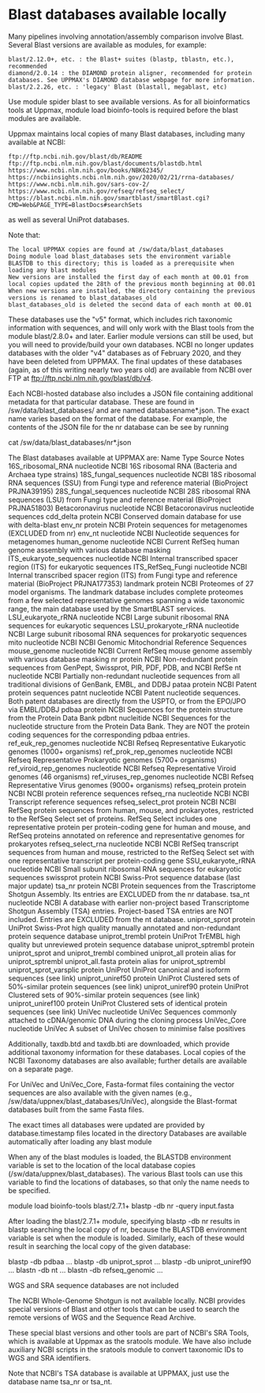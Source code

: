 # Blast databases available locally



Many pipelines involving annotation/assembly comparison involve Blast. Several Blast versions are available as modules, for example:

    blast/2.12.0+, etc. : the Blast+ suites (blastp, tblastn, etc.), recommended
    diamond/2.0.14 : the DIAMOND protein aligner, recommended for protein databases. See UPPMAX's DIAMOND database webpage for more information.
    blast/2.2.26, etc. : 'legacy' Blast (blastall, megablast, etc)

Use module spider blast to see available versions. As for all bioinformatics tools at Uppmax, module load bioinfo-tools is required before the blast modules are available.

Uppmax maintains local copies of many Blast databases, including many available at NCBI:

    ftp://ftp.ncbi.nih.gov/blast/db/README
    ftp://ftp.ncbi.nlm.nih.gov/blast/documents/blastdb.html
    https://www.ncbi.nlm.nih.gov/books/NBK62345/
    https://ncbiinsights.ncbi.nlm.nih.gov/2020/02/21/rrna-databases/
    https://www.ncbi.nlm.nih.gov/sars-cov-2/
    https://www.ncbi.nlm.nih.gov/refseq/refseq_select/
    https://blast.ncbi.nlm.nih.gov/smartblast/smartBlast.cgi?CMD=Web&PAGE_TYPE=BlastDocs#searchSets

as well as several UniProt databases.

Note that:

    The local UPPMAX copies are found at /sw/data/blast_databases
    Doing module load blast_databases sets the environment variable BLASTDB to this directory; this is loaded as a prerequisite when loading any blast modules
    New versions are installed the first day of each month at 00.01 from local copies updated the 28th of the previous month beginning at 00.01
    When new versions are installed, the directory containing the previous versions is renamed to blast_databases_old
    blast_databases_old is deleted the second data of each month at 00.01

These databases use the "v5" format, which includes rich taxonomic information with sequences, and will only work with the Blast tools from the module blast/2.8.0+ and later. Earlier module versions can still be used, but you will need to provide/build your own databases. NCBI no longer updates databases with the older "v4" databases as of February 2020, and they have been deleted from UPPMAX. The final updates of these databases (again, as of this writing nearly two years old) are available from NCBI over FTP at ftp://ftp.ncbi.nlm.nih.gov/blast/db/v4.

Each NCBI-hosted database also includes a JSON file containing additional metadata for that particular database. These are found in /sw/data/blast_databases/ and are named databasename*.json. The exact name varies based on the format of the database. For example, the contents of the JSON file for the nr database can be see by running

cat /sw/data/blast_databases/nr*.json

The Blast databases available at UPPMAX are:
Name 	Type 	Source 	Notes
16S_ribosomal_RNA 	nucleotide 	NCBI 	16S ribosomal RNA (Bacteria and Archaea type strains)
18S_fungal_sequences 	nucleotide 	NCBI 	18S ribosomal RNA sequences (SSU) from Fungi type and reference material (BioProject PRJNA39195)
28S_fungal_sequences 	nucleotide 	NCBI 	28S ribosomal RNA sequences (LSU) from Fungi type and reference material (BioProject PRJNA51803)
Betacoronavirus 	nucleotide 	NCBI 	Betacoronavirus nucleotide sequences
cdd_delta 	protein 	NCBI 	Conserved domain database for use with delta-blast
env_nr 	protein 	NCBI 	Protein sequences for metagenomes (EXCLUDED from nr)
env_nt 	nucleotide 	NCBI 	Nucleotide sequences for metagenomes
human_genome 	nucleotide 	NCBI 	Current RefSeq human genome assembly with various database masking
ITS_eukaryote_sequences 	nucleotide 	NCBI 	Internal transcribed spacer region (ITS) for eukaryotic sequences
ITS_RefSeq_Fungi 	nucleotide 	NCBI 	Internal transcribed spacer region (ITS) from Fungi type and reference material (BioProject PRJNA177353)
landmark 	protein 	NCBI 	Proteomes of 27 model organisms. The landmark database includes complete proteomes from a few selected representative genomes spanning a wide taxonomic range, the main database used by the SmartBLAST services.
LSU_eukaryote_rRNA 	nucleotide 	NCBI 	Large subunit ribosomal RNA sequences for eukaryotic sequences
LSU_prokaryote_rRNA 	nucleotide 	NCBI 	Large subunit ribosomal RNA sequences for prokaryotic sequences
mito 	nucleotide 	NCBI 	NCBI Genomic Mitochondrial Reference Sequences
mouse_genome 	nucleotide 	NCBI 	Current RefSeq mouse genome assembly with various database masking
nr 	protein 	NCBI 	Non-redundant protein sequences from GenPept, Swissprot, PIR, PDF, PDB, and NCBI RefSe
nt 	nucleotide 	NCBI 	Partially non-redundant nucleotide sequences from all traditional divisions of GenBank, EMBL, and DDBJ
pataa 	protein 	NCBI 	Patent protein sequences
patnt 	nucleotide 	NCBI 	Patent nucleotide sequences. Both patent databases are directly from the USPTO, or from the EPO/JPO via EMBL/DDBJ
pdbaa 	protein 	NCBI 	Sequences for the protein structure from the Protein Data Bank
pdbnt 	nucleitide 	NCBI 	Sequences for the nucleotide structure from the Protein Data Bank. They are NOT the protein coding sequences for the corresponding pdbaa entries.
ref_euk_rep_genomes 	nucleotide 	NCBI 	Refseq Representative Eukaryotic genomes (1000+ organisms)
ref_prok_rep_genomes 	nucleotide 	NCBI 	Refseq Representative Prokaryotic genomes (5700+ organisms)
ref_viroid_rep_genomes 	nucleotide 	NCBI 	Refseq Representative Viroid genomes (46 organisms)
ref_viruses_rep_genomes 	nucleotide 	NCBI 	Refseq Representative Virus genomes (9000+ organisms)
refseq_protein 	protein 	NCBI 	NCBI protein reference sequences
refseq_rna 	nucleotide 	NCBI 	NCBI Transcript reference sequences
refseq_select_prot 	protein 	NCBI 	NCBI RefSeq protein sequences from human, mouse, and prokaryotes, restricted to the RefSeq Select set of proteins. RefSeq Select includes one representative protein per protein-coding gene for human and mouse, and RefSeq proteins annotated on reference and representative genomes for prokaryotes
refseq_select_rna 	nucleotide 	NCBI 	NCBI RefSeq transcript sequences from human and mouse, restricted to the RefSeq Select set with one representative transcript per protein-coding gene
SSU_eukaryote_rRNA 	nucleotide 	NCBI 	Small subunit ribosomal RNA sequences for eukaryotic sequences
swissprot 	protein 	NCBI 	Swiss-Prot sequence database (last major update)
tsa_nr 	protein 	NCBI 	Protein sequences from the Trascriptome Shotgun Assembly. Its entries are EXCLUDED from the nr database.
tsa_nt 	nucleotide 	NCBI 	A database with earlier non-project based Transcriptome Shotgun Assembly (TSA) entries. Project-based TSA entries are NOT included. Entries are EXCLUDED from the nt database.
uniprot_sprot 	protein 	UniProt 	Swiss-Prot high quality manually annotated and non-redundant protein sequence database
uniprot_trembl 	protein 	UniProt 	TrEMBL high quality but unreviewed protein sequence database
uniprot_sptrembl 	protein 		uniprot_sprot and uniprot_trembl combined
uniprot_all 	protein 		alias for uniprot_sptrembl
uniprot_all.fasta 	protein 		alias for uniprot_sptrembl
uniprot_sprot_varsplic 	protein 	UniProt 	UniProt canonical and isoform sequences (see link)
uniprot_uniref50 	protein 	UniProt 	Clustered sets of 50%-similar protein sequences (see link)
uniprot_uniref90 	protein 	UniProt 	Clustered sets of 90%-similar protein sequences (see link)
uniprot_uniref100 	protein 	UniProt 	Clustered sets of identical protein sequences (see link)
UniVec 	nucleotide 	UniVec 	Sequences commonly attached to cDNA/genomic DNA during the cloning process
UniVec_Core 	nucleotide 	UniVec 	A subset of UniVec chosen to minimise false positives

Additionally, taxdb.btd and taxdb.bti are downloaded, which provide additional taxonomy information for these databases. Local copies of the NCBI Taxonomy databases are also available; further details are available on a separate page.

For UniVec and UniVec_Core, Fasta-format files containing the vector sequences are also available with the given names (e.g., /sw/data/uppnex/blast_databases/UniVec), alongside the Blast-format databases built from the same Fasta files.

The exact times all databases were updated are provided by database.timestamp files located in the directory
Databases are available automatically after loading any blast module

When any of the blast modules is loaded, the BLASTDB environment variable is set to the location of the local database copies (/sw/data/uppnex/blast_databases). The various Blast tools can use this variable to find the locations of databases, so that only the name needs to be specified.

module load bioinfo-tools blast/2.7.1+
blastp -db nr -query input.fasta

After loading the blast/2.7.1+ module, specifying blastp -db nr results in blastp searching the local copy of nr, because the BLASTDB environment variable is set when the module is loaded. Similarly, each of these would result in searching the local copy of the given database:

blastp -db pdbaa ...
blastp -db uniprot_sprot ...
blastp -db uniprot_uniref90 ...
blastn -db nt ...
blastn -db refseq_genomic ...

WGS and SRA sequence databases are not included

The NCBI Whole-Genome Shotgun is not available locally. NCBI provides special versions of Blast and other tools that can be used to search the remote versions of WGS and the Sequence Read Archive.

These special blast versions and other tools are part of NCBI's SRA Tools, which is available at Uppmax as the sratools module. We have also include auxiliary NCBI scripts in the sratools module to convert taxonomic IDs to WGS and SRA identifiers.

Note that NCBI's TSA database is available at UPPMAX, just use the database name tsa_nr or tsa_nt.
